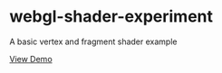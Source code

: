# webgl-shader-experiment
A basic vertex and fragment shader example

[View Demo](https://pwambach.github.io/webgl-shader-experiment/)
